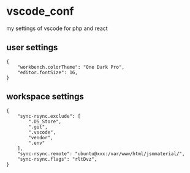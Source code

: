 # vscode_conf
my settings of vscode for php and react

## user settings
```
{
    "workbench.colorTheme": "One Dark Pro",
    "editor.fontSize": 16,
}
```


## workspace settings
```
{
    "sync-rsync.exclude": [
        ".DS_Store",
        ".git",
        ".vscode",
        "vendor",
        ".env"
    ],
    "sync-rsync.remote": "ubuntu@xxx:/var/www/html/jsmmaterial/",
    "sync-rsync.flags": "rltDvz",
}
```
